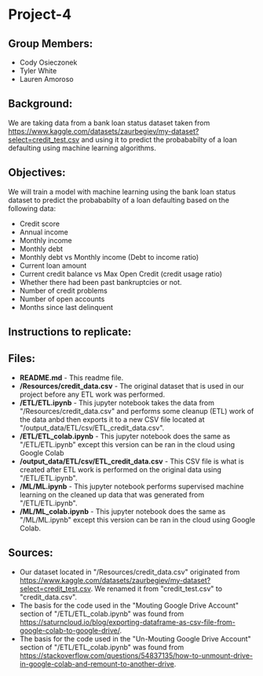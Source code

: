 # Project-4
## **Group Members:**
- Cody Osieczonek
- Tyler White
- Lauren Amoroso

## **Background:**
We are taking data from a bank loan status dataset taken from https://www.kaggle.com/datasets/zaurbegiev/my-dataset?select=credit_test.csv and using it to predict the probababilty of a loan defaulting using machine learning algorithms.

## **Objectives:**
We will train a model with machine learning using the bank loan status dataset to predict the probababilty of a loan defaulting based on the following data:
- Credit score
- Annual income
- Monthly income
- Monthly debt
- Monthly debt vs Monthly income (Debt to income ratio)
- Current loan amount
- Current credit balance vs Max Open Credit (credit usage ratio)
- Whether there had been past bankruptcies or not.
- Number of credit problems
- Number of open accounts
- Months since last delinquent

## **Instructions to replicate:**

## **Files:**
- **README.md** - This readme file.
- **/Resources/credit_data.csv** - The original dataset that is used in our project before any ETL work was performed.
- **/ETL/ETL.ipynb** - This jupyter notebook takes the data from "/Resources/credit_data.csv" and performs some cleanup (ETL) work of the data anbd then exports it to a new CSV file located at "/output_data/ETL/csv/ETL_credit_data.csv".
- **/ETL/ETL_colab.ipynb** - This jupyter notebook does the same as "/ETL/ETL.ipynb" except this version can be ran in the cloud using Google Colab
- **/output_data/ETL/csv/ETL_credit_data.csv** - This CSV file is what is created after ETL work is performed on the original data using "/ETL/ETL.ipynb".
- **/ML/ML.ipynb** - This jupyter notebook performs supervised machine learning on the cleaned up data that was generated from "/ETL/ETL.ipynb".
- **/ML/ML_colab.ipynb** - This jupyter notebook does the same as "/ML/ML.ipynb" except this version can be ran in the cloud using Google Colab.

## **Sources:**
- Our dataset located in "/Resources/credit_data.csv" originated from https://www.kaggle.com/datasets/zaurbegiev/my-dataset?select=credit_test.csv. We renamed it from "credit_test.csv" to "credit_data.csv".
- The basis for the code used in the "Mouting Google Drive Account" section of "/ETL/ETL_colab.ipynb" was found from https://saturncloud.io/blog/exporting-dataframe-as-csv-file-from-google-colab-to-google-drive/.
- The basis for the code used in the "Un-Mouting Google Drive Account" section of "/ETL/ETL_colab.ipynb" was found from https://stackoverflow.com/questions/54837135/how-to-unmount-drive-in-google-colab-and-remount-to-another-drive.